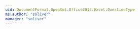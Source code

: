 ```yaml
---
uid: DocumentFormat.OpenXml.Office2013.Excel.QuestionType
ms.author: "soliver"
manager: "soliver"
---
```

